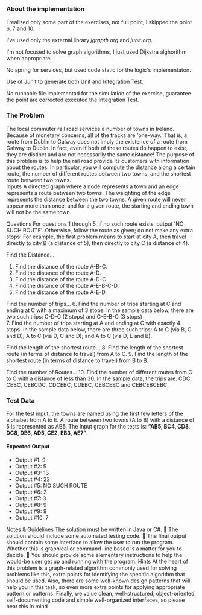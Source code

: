 ### About the implementation

I realized only some part of the exercises, not full point, I skipped the point 6, 7 and 10.

I've used only the external library *jgrapth.org* and *junit.org*.

I'm not focused to solve graph algorithms, I just used Dijkstra alghorithm when appropriate.

No spring for services, but used code static for the logic's implementaton.

Use of Junit to generate both Unit and Integration  Test.

No runnable file implementad for the simulation of the exercise, guarantee the point are corrected executed the Integration Test.



### The Problem 

The local commuter rail road services a number of towns in Ireland.  Because of monetary concerns, all of the tracks are 'one-way.' That is, a route from Dublin to Galway does not imply the existence of a route from Galway to Dublin.  In fact, even if both of these routes do happen to exist, they are distinct and are not necessarily the same distance! 
The purpose of this problem is to help the rail road provide its customers with information about the routes.  In particular, you will compute the distance along a certain route, the number of different routes between two towns, and the shortest route between two towns.  
Inputs A directed graph where a node represents a town and an edge represents a route between two towns.  The weighting of the edge represents the distance between the two towns.  A given route will never appear more than once, and for a given route, the starting and ending town will not be the same town.  

Questions 
For questions 1 through 5, if no such route exists, output 'NO SUCH ROUTE'.  Otherwise, follow the route as given; do not make any extra stops!  For example, the first problem means to start at city A, then travel directly to city B (a distance of 5), then directly to city C (a distance of 4).  

Find the Distance... 
1. Find the distance of the route A-B-C. 
2. Find the distance of the route A-D. 
3. Find the distance of the route A-D-C. 
4. Find the distance of the route A-E-B-C-D. 
5. Find the distance of the route A-E-D. 

Find the number of trips… 
6. Find the number of trips starting at C and ending at C with a maximum of 3 stops.  In the sample data below, there are two such trips: C-D-C (2 stops) and C-E-B-C (3 stops)  
7. Find the number of trips starting at A and ending at C with exactly 4 stops. In the sample data below, there are three such trips: A to C (via B, C and D); A to C (via D, C and D); and A to C (via D, E and B). 

Find the length of the shortest route… 
8. Find the length of the shortest route (in terms of distance to travel) from A to C. 
9. Find the length of the shortest route (in terms of distance to travel) from B to B. 

Find the number of Routes… 
10. Find the number of different routes from C to C with a distance of less than 30.  In the sample data, the trips are: CDC, CEBC, CEBCDC, CDCEBC, CDEBC, CEBCEBC and CEBCEBCEBC. 
 
### Test Data  
For the test input, the towns are named using the first few letters of the alphabet from A to E.  A route between two towns (A to B) with a distance of 5 is represented as AB5. 
The Input graph for the tests is:  **“AB5, BC4, CD8, DC8, DE6, AD5, CE2, EB3, AE7”**.  

#### Expected Output 
 * Output #1: 9 
 * Output #2: 5 
 * Output #3: 13 
 * Output #4: 22 
 * Output #5: NO SUCH ROUTE 
 * Output #6: 2 
 * Output #7: 3 
 * Output #8: 9 
 * Output #9: 9 
 * Output #10: 7  

Notes & Guidelines 
The solution must be written in Java or C#.  The solution should include some automated testing code.  The final output should contain some interface to allow the user to run the program. Whether this is graphical or command-line based is a matter for you to decide.  You should provide some elementary instructions to help the would-be user get up and running with the program. 
Hints 
At the heart of this problem is a graph-related algorithm commonly used for solving problems like this, extra points for identifying the specific algorithm that should be used. Also, there are some well-known design patterns that will help you in this task, so even more extra points for applying appropriate pattern or patterns. Finally, we value clean, well-structured, object-oriented, self-documenting code and simple well-organized interfaces, so please bear this in mind
